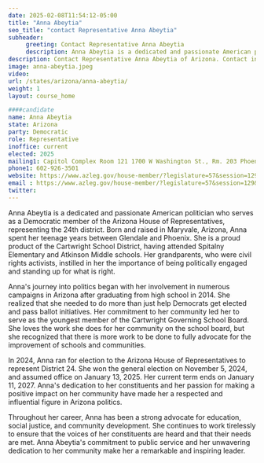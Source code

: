 ```yaml
---
date: 2025-02-08T11:54:12-05:00
title: "Anna Abeytia"
seo_title: "contact Representative Anna Abeytia"
subheader:
     greeting: Contact Representative Anna Abeytia
     description: Anna Abeytia is a dedicated and passionate American politician who serves as a Democratic member of the Arizona House of Representatives, representing the 24th district.
description: Contact Representative Anna Abeytia of Arizona. Contact information for Anna Abeytia includes email address, phone number, and mailing address.
image: anna-abeytia.jpeg
video:
url: /states/arizona/anna-abeytia/
weight: 1
layout: course_home

####candidate
name: Anna Abeytia
state: Arizona
party: Democratic
role: Representative
inoffice: current
elected: 2025
mailing1: Capitol Complex Room 121 1700 W Washington St., Rm. 203 Phoenix, AZ 85007-2890
phone1: 602-926-3501
website: https://www.azleg.gov/house-member/?legislature=57&session=129&legislator=2366/
email : https://www.azleg.gov/house-member/?legislature=57&session=129&legislator=2366/
twitter: 
---
```

Anna Abeytia is a dedicated and passionate American politician who serves as a Democratic member of the Arizona House of Representatives, representing the 24th district. Born and raised in Maryvale, Arizona, Anna spent her teenage years between Glendale and Phoenix. She is a proud product of the Cartwright School District, having attended Spitalny Elementary and Atkinson Middle schools. Her grandparents, who were civil rights activists, instilled in her the importance of being politically engaged and standing up for what is right.

Anna's journey into politics began with her involvement in numerous campaigns in Arizona after graduating from high school in 2014. She realized that she needed to do more than just help Democrats get elected and pass ballot initiatives. Her commitment to her community led her to serve as the youngest member of the Cartwright Governing School Board. She loves the work she does for her community on the school board, but she recognized that there is more work to be done to fully advocate for the improvement of schools and communities.

In 2024, Anna ran for election to the Arizona House of Representatives to represent District 24. She won the general election on November 5, 2024, and assumed office on January 13, 2025. Her current term ends on January 11, 2027. Anna's dedication to her constituents and her passion for making a positive impact on her community have made her a respected and influential figure in Arizona politics.

Throughout her career, Anna has been a strong advocate for education, social justice, and community development. She continues to work tirelessly to ensure that the voices of her constituents are heard and that their needs are met. Anna Abeytia's commitment to public service and her unwavering dedication to her community make her a remarkable and inspiring leader.
